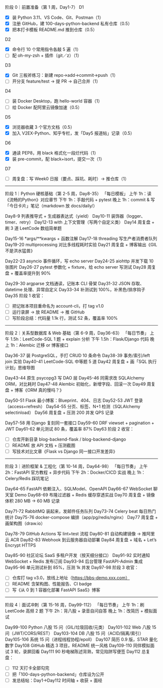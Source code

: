 阶段 0｜前置准备（第 1 周，Day1-7）
D1
- [X] 装 Python 3.11、VS Code、Git、Postman（1）
- [X] 注册 GitHub，建 100-days-python-backend 私有仓库（0.5）
- [X] 把本打卡模板 README.md 推到仓库（0.5）

D2
- [X] 命令行 10 个常用指令各敲 5 遍（1）
- [ ] 配 oh-my-zsh + 插件（git／z）（1）

D3
- [X] Git 三板斧练习：新建 repo→add→commit→push（1）
- [ ] 开分支 feature/test → 提 PR → 自己合并（1）

D4
- [ ] 装 Docker Desktop，跑 hello-world 容器（1）
- [ ] 给 Docker 配阿里云镜像加速（0.5）

D5
- [x] 浏览器收藏 3 个官方文档（0.5）
- [x] 加入 V2EX-Python、知乎专栏，发「Day5 报道帖」记录（0.5）

D6
- [x] 通读 PEP8，用 black 格式化一段烂代码（1）
- [x] 装 pre-commit，配 black+isort，提交一次（1）

D7
- [ ] 周复盘：写 Week0 日报（要点、踩坑、耗时）→ 推仓库（1）

---

阶段 1｜Python 硬核基础（第 2-5 周，Day8-35）
「每日模板」
上午 1h：读《流畅的Python》对应章节
下午 1h：手敲代码 + pytest
晚上 1h：commit & 写「今日卡片」笔记（markdown 放 docs/daily/）

Day8-9  列表推导式 + 生成器表达式（yield）
Day10-11 装饰器（logger、timer、retry）
Day12-13 with 上下文管理（写两个自定义类）
Day14 周复盘 + 刷 3 道 LeetCode 数组简单题

Day15-16 *args/**kwargs + 函数注解
Day17-18 threading 写生产者消费者队列
Day19-20 multiprocessing 对比多线程耗时实验
Day21 周复盘 + 博客输出《GIL 不是洪水猛兽》

Day22-23 asyncio 事件循环，写 echo server
Day24-25 aiohttp 并发下载 10 张图片
Day26-27 pytest 参数化 + fixture，给 echo server 写测试
Day28 周复盘 + 覆盖率提升到 90%

Day29-30 argparse 文档通读，记账本 CLI 骨架
Day31-32 JSON 存取、datetime 处理、异常自定义
Day33-34 补测试到 100%，补黑色/排序钩子
Day35 阶段 1 收官：
- [ ] 把记账本项目重命名为 account-cli，打 tag v1.0
- [ ] 运行录屏 → 放 README → 推 GitHub
- [ ] 写阶段总结：代码量 1.1k 行，测试 52 条，覆盖率 100%

---

阶段 2｜关系型数据库 & Web 基础（第 6-9 周，Day36-63）
「每日节奏」
上午 1.5h：LeetCode-SQL 1 题 + explain 分析
下午 1.5h：Flask/Django 代码
晚上 1h：Alembic 迁移 or 博客接口

Day36-37 装 PostgreSQL，手打 CRUD 10 条命令
Day38-39 事务/索引/left join 实验
Day40-41 LeetCode-SQL 中等题 5 道
Day42 周复盘 + 画「SQL 执行计划」思维导图

Day43-44 原生 psycopg3 写 DAO 层
Day45-46 同需求改 SQLAlchemy ORM，对比耗时
Day47-48 Alembic 初始化，新增字段、回滚一次
Day49 周复盘 + 博客《ORM 真的慢吗？》

Day50-51 Flask 最小博客：Blueprint、404、日志
Day52-53 JWT 登录（access+refresh）
Day54-55 分页、标签、N+1 检测（SQLAlchemy selectinload）
Day56 周复盘 + 压测 200 并发 QPS 记录

Day57-58 用 Django 复刻同一套接口
Day59-60 DRF viewset + pagination + JWT
Day61-62 单元测试 80 条，覆盖率 87%
Day63 阶段 2 收官：
- [ ] 仓库开新目录 blog-backend-flask / blog-backend-django
- [ ] README 放 API 文档 + 压测截图
- [ ] 写技术对比文章《Flask vs Django 同一接口开发差异》

---

阶段 3｜进阶框架 & 工程化（第 10-14 周，Day64-98）
「每日节奏」
上午 2h：FastAPI 官方教程 + 异步代码
下午 2h：Docker/CICD 实战
晚上 1h：Celery/Redis 踩坑笔记

Day64-65 FastAPI 依赖注入、SQLModel、OpenAPI
Day66-67 WebSocket 聊天室 Demo
Day68-69 布隆过滤器 + Redis 缓存穿透实战
Day70 周复盘 + 镜像体积 280 MB → 60 MB 记录

Day71-72 RabbitMQ 装起来，发邮件任务队列
Day73-74 Celery beat 每日热门统计
Day75-76 docker-compose 编排（app/pg/redis/nginx）
Day77 周复盘 + 画架构图（draw.io）

Day78-79 GitHub Actions 写 lint+test 流程
Day80-81 自动构建镜像 → 推阿里云 ACR
Day82-83 Webhook 到云服务器自动部署
Day84 周复盘 + 域名 + Let’s Encrypt HTTPS

Day85-90 社区论坛 SaaS 多租户开发（按天细分接口）
Day91-92 实时通知 WebSocket + Redis 发布订阅
Day93-94 后台管理 FastAPI-Admin 集成
Day95-96 单元测试补到 85%，压测 1k 并发
Day97-98 阶段 3 收官：
- [ ] 仓库打 tag v3.0，放线上地址（https://bbs-demo.xxx.com）
- [ ] README 含架构图、性能报告、CI badge
- [ ] 写《从 0 到 1 容器化部署 FastAPI  SaaS》博客

---

阶段 4｜面试冲刺（第 15-16 周，Day99-112）
「每日节奏」
上午 1h：刷 LeetCode 高频 2 题
下午 2h：背八股 + 录音自问自答
晚上 1h：改简历 + 模拟面试

Day99-100 Python 八股 15 问（GIL/垃圾回收/元类）
Day101-102 Web 八股 15 问（JWT/CORS/REST）
Day103-104 DB 八股 15 问（ACID/隔离/索引）
Day105-106 系统 15 问（进程线程协程/epoll）
Day107 简历 0.9 版，STAR 量化数字
Day108 GitHub 精选 3 项目，README 统一风格
Day109-110 同伴模拟面试 3 轮，录屏回看
Day111 90 秒电梯陈述背熟，常见陷阱写便签
Day112 总复盘：
- [ ] 112 天打卡全部勾完
- [ ] 把「100-days-python-backend」仓库设为公开
- [ ] 发总结帖：Day1→Day112 时间轴 + 收获 + 面经
